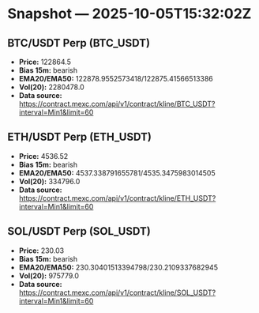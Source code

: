 # Snapshot — 2025-10-05T15:32:02Z

## BTC/USDT Perp (BTC_USDT)
- **Price:** 122864.5
- **Bias 15m:** bearish
- **EMA20/EMA50:** 122878.9552573418/122875.41566513386
- **Vol(20):** 2280478.0
- **Data source:** https://contract.mexc.com/api/v1/contract/kline/BTC_USDT?interval=Min1&limit=60

## ETH/USDT Perp (ETH_USDT)
- **Price:** 4536.52
- **Bias 15m:** bearish
- **EMA20/EMA50:** 4537.338791655781/4535.3475983014505
- **Vol(20):** 334796.0
- **Data source:** https://contract.mexc.com/api/v1/contract/kline/ETH_USDT?interval=Min1&limit=60

## SOL/USDT Perp (SOL_USDT)
- **Price:** 230.03
- **Bias 15m:** bearish
- **EMA20/EMA50:** 230.30401513394798/230.2109337682945
- **Vol(20):** 975779.0
- **Data source:** https://contract.mexc.com/api/v1/contract/kline/SOL_USDT?interval=Min1&limit=60
